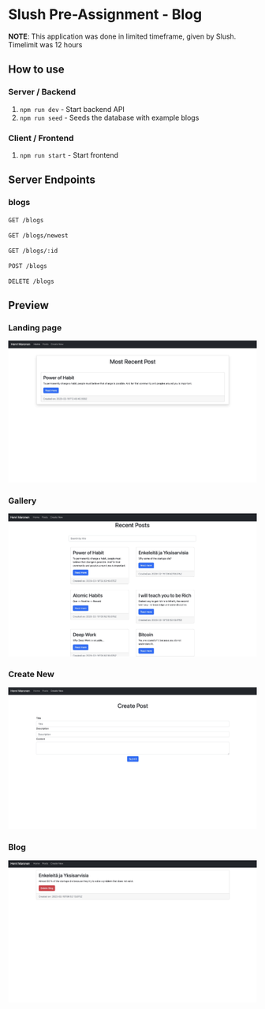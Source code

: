 # Slush Pre-Assignment - Blog

**NOTE**: This application was done in limited timeframe, given by Slush. Timelimit was 12 hours

## How to use

### Server / Backend

1. `npm run dev` - Start backend API
2. `npm run seed` - Seeds the database with example blogs

### Client / Frontend

1. `npm run start` - Start frontend

## Server Endpoints

### blogs

`GET /blogs`

`GET /blogs/newest`

`GET /blogs/:id`

`POST /blogs`

`DELETE /blogs`

## Preview

### Landing page

![](./README/home_page.jpg)

### Gallery

![](./README/gallery.jpg)

### Create New

![](./README/create_new.jpg)

### Blog

![](./README/blog.jpg)
